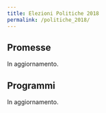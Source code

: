 ```yaml
---
title: Elezioni Politiche 2018
permalink: /politiche_2018/
---
```


## Promesse
In aggiornamento.

## Programmi
In aggiornamento.
